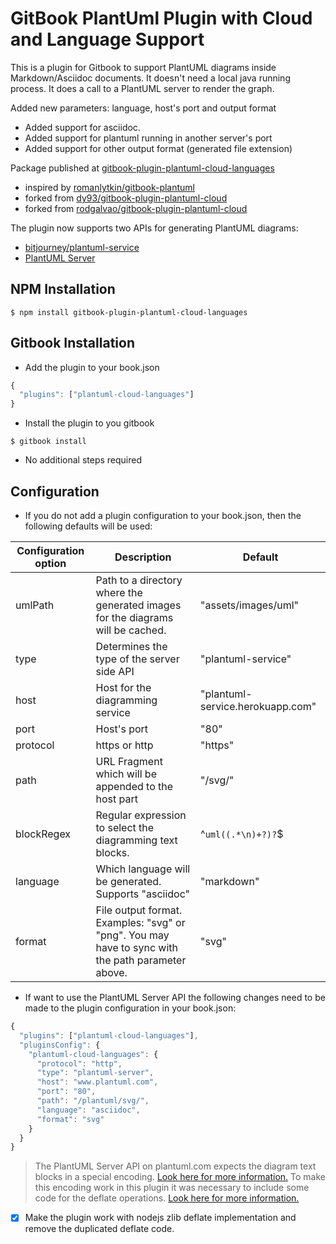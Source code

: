 # GitBook PlantUml Plugin with Cloud and Language Support

This is a plugin for Gitbook to support PlantUML diagrams inside Markdown/Asciidoc documents.
It doesn't need a local java running process. It does a call to a PlantUML server to render the graph.

Added new parameters: language, host's port and output format
* Added support for asciidoc.
* Added support for plantuml running in another server's port
* Added support for other output format (generated file extension)

Package published at [gitbook-plugin-plantuml-cloud-languages](https://www.npmjs.com/package/gitbook-plugin-plantuml-cloud-languages)

* inspired by [romanlytkin/gitbook-plantuml](https://github.com/romanlytkin/gitbook-plantuml)
* forked from [dy93/gitbook-plugin-plantuml-cloud](https://github.com/dy93/gitbook-plugin-plantuml-cloud)
* forked from [rodgalvao/gitbook-plugin-plantuml-cloud](https://github.com/rodgalvao/gitbook-plugin-plantuml-cloud)

The plugin now supports two APIs for generating PlantUML diagrams:
* [bitjourney/plantuml-service](https://github.com/bitjourney/plantuml-service)
* [PlantUML Server](http://www.plantuml.com/plantuml/)

## NPM Installation

```$ npm install gitbook-plugin-plantuml-cloud-languages```

## Gitbook Installation

* Add the plugin to your book.json

```js
{
  "plugins": ["plantuml-cloud-languages"]
}
```

* Install the plugin to you gitbook

```$ gitbook install```

* No additional steps required

## Configuration

* If you do not add a plugin configuration to your book.json, then the following defaults will be used:

| Configuration option | Description | Default |
| -------------------- | ----------- | ------- |
| umlPath | Path to a directory where the generated images for the diagrams will be cached. | "assets/images/uml" |
| type | Determines the type of the server side API | "plantuml-service" |
| host | Host for the diagramming service | "plantuml-service.herokuapp.com" |
| port | Host's port | "80" |
| protocol | https or http | "https" |
| path | URL Fragment which will be appended to the host part | "/svg/" |
| blockRegex | Regular expression to select the diagramming text blocks. | ^```uml((.*\n)+?)?```$ |
| language | Which language will be generated. Supports "asciidoc" | "markdown" |
| format | File output format. Examples: "svg" or "png". You may have to sync with the path parameter above. | "svg" |

* If want to use the PlantUML Server API the following changes need to be made to the plugin configuration in your book.json:

```js
{
  "plugins": ["plantuml-cloud-languages"],
  "pluginsConfig": {
    "plantuml-cloud-languages": {
      "protocol": "http",
      "type": "plantuml-server",
      "host": "www.plantuml.com",
      "port": "80",
      "path": "/plantuml/svg/",
      "language": "asciidoc",
      "format": "svg"
    }
  }
}
```

> The PlantUML Server API on plantuml.com expects the diagram text blocks in a special encoding. [Look here for more information.](http://plantuml.com/pte)
> To make this encoding work in this plugin it was necessary to include some code for the deflate operations. [Look here for more information.](https://github.com/johan/js-deflate)

* [x] Make the plugin work with nodejs zlib deflate implementation and remove the duplicated deflate code.
